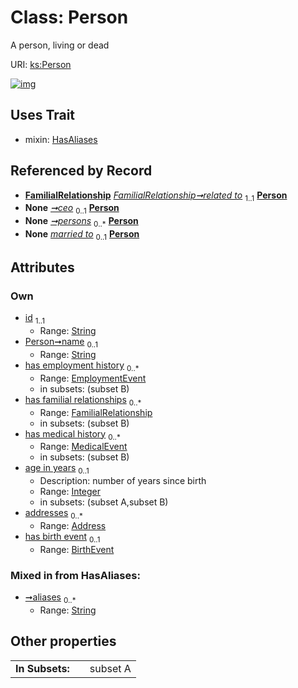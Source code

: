 
# Class: Person


A person, living or dead

URI: [ks:Person](https://w3id.org/linkml/tests/kitchen_sink/Person)


[![img](https://yuml.me/diagram/nofunky;dir:TB/class/[BirthEvent]<has%20birth%20event%200..1-++[Person&#124;id:string;name:string%20%3F;age_in_years:integer%20%3F;aliases:string%20*],[Address]<addresses%200..*-++[Person],[MedicalEvent]<has%20medical%20history%200..*-++[Person],[FamilialRelationship]<has%20familial%20relationships%200..*-++[Person],[EmploymentEvent]<has%20employment%20history%200..*-++[Person],[FamilialRelationship]-%20related%20to%201..1>[Person],[Company]-%20ceo%200..1>[Person],[Dataset]++-%20persons%200..*>[Person],[MarriageEvent]-%20married%20to%200..1>[Person],[Person]uses%20-.->[HasAliases],[MedicalEvent],[MarriageEvent],[HasAliases],[FamilialRelationship],[EmploymentEvent],[Dataset],[Company],[BirthEvent],[Address])](https://yuml.me/diagram/nofunky;dir:TB/class/[BirthEvent]<has%20birth%20event%200..1-++[Person&#124;id:string;name:string%20%3F;age_in_years:integer%20%3F;aliases:string%20*],[Address]<addresses%200..*-++[Person],[MedicalEvent]<has%20medical%20history%200..*-++[Person],[FamilialRelationship]<has%20familial%20relationships%200..*-++[Person],[EmploymentEvent]<has%20employment%20history%200..*-++[Person],[FamilialRelationship]-%20related%20to%201..1>[Person],[Company]-%20ceo%200..1>[Person],[Dataset]++-%20persons%200..*>[Person],[MarriageEvent]-%20married%20to%200..1>[Person],[Person]uses%20-.->[HasAliases],[MedicalEvent],[MarriageEvent],[HasAliases],[FamilialRelationship],[EmploymentEvent],[Dataset],[Company],[BirthEvent],[Address])

## Uses Trait

 *  mixin: [HasAliases](HasAliases.md)

## Referenced by Record

 *  **[FamilialRelationship](FamilialRelationship.md)** *[FamilialRelationship➞related to](FamilialRelationship_related_to.md)*  <sub>1..1</sub>  **[Person](Person.md)**
 *  **None** *[➞ceo](company__ceo.md)*  <sub>0..1</sub>  **[Person](Person.md)**
 *  **None** *[➞persons](dataset__persons.md)*  <sub>0..\*</sub>  **[Person](Person.md)**
 *  **None** *[married to](married_to.md)*  <sub>0..1</sub>  **[Person](Person.md)**

## Attributes


### Own

 * [id](id.md)  <sub>1..1</sub>
     * Range: [String](String.md)
 * [Person➞name](Person_name.md)  <sub>0..1</sub>
     * Range: [String](String.md)
 * [has employment history](has_employment_history.md)  <sub>0..\*</sub>
     * Range: [EmploymentEvent](EmploymentEvent.md)
     * in subsets: (subset B)
 * [has familial relationships](has_familial_relationships.md)  <sub>0..\*</sub>
     * Range: [FamilialRelationship](FamilialRelationship.md)
     * in subsets: (subset B)
 * [has medical history](has_medical_history.md)  <sub>0..\*</sub>
     * Range: [MedicalEvent](MedicalEvent.md)
     * in subsets: (subset B)
 * [age in years](age_in_years.md)  <sub>0..1</sub>
     * Description: number of years since birth
     * Range: [Integer](Integer.md)
     * in subsets: (subset A,subset B)
 * [addresses](addresses.md)  <sub>0..\*</sub>
     * Range: [Address](Address.md)
 * [has birth event](has_birth_event.md)  <sub>0..1</sub>
     * Range: [BirthEvent](BirthEvent.md)

### Mixed in from HasAliases:

 * [➞aliases](hasAliases__aliases.md)  <sub>0..\*</sub>
     * Range: [String](String.md)

## Other properties

|  |  |  |
| --- | --- | --- |
| **In Subsets:** | | subset A |

